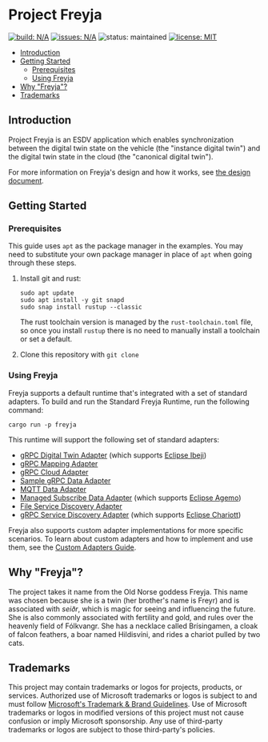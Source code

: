# Project Freyja

<a href="https://github.com/eclipse-ibeji/freyja/actions/workflows/rust-ci.yml"><img alt="build: N/A" src="https://img.shields.io/github/actions/workflow/status/eclipse-ibeji/freyja/rust-ci.yml"></a>
<a href="https://github.com/eclipse-ibeji/freyja/issues"><img alt="issues: N/A" src="https://img.shields.io/github/issues/eclipse-ibeji/freyja"></a>
<img src="https://img.shields.io/badge/status-maintained-green.svg" alt="status: maintained">
<a href="https://github.com/eclipse-ibeji/freyja/blob/main/LICENSE"><img alt="license: MIT" src="https://img.shields.io/github/license/eclipse-ibeji/freyja"></a>

- [Introduction](#introduction)
- [Getting Started](#getting-started)
  - [Prerequisites](#prerequisites)
  - [Using Freyja](#using-freyja)
- [Why "Freyja"?](#why-freyja)
- [Trademarks](#trademarks)

## Introduction

Project Freyja is an ESDV application which enables synchronization between the digital twin state on the vehicle (the "instance digital twin") and the digital twin state in the cloud (the "canonical digital twin").

For more information on Freyja's design and how it works, see [the design document](docs/design/README.md).

## Getting Started

### Prerequisites

This guide uses `apt` as the package manager in the examples. You may need to substitute your own package manager in place of `apt` when going through these steps.

1. Install git and rust:

    ```shell
    sudo apt update
    sudo apt install -y git snapd
    sudo snap install rustup --classic
    ```

    The rust toolchain version is managed by the `rust-toolchain.toml` file, so once you install `rustup` there is no need to manually install a toolchain or set a default.

1. Clone this repository with `git clone`

### Using Freyja

Freyja supports a default runtime that's integrated with a set of standard adapters. To build and run the Standard Freyja Runtime, run the following command:

```shell
cargo run -p freyja
```

This runtime will support the following set of standard adapters:

- [gRPC Digital Twin Adapter](adapters/digital_twin/grpc_digital_twin_adapter/README.md) (which supports [Eclipse Ibeji](https://github.com/eclipse-ibeji/ibeji))
- [gRPC Mapping Adapter](adapters/mapping/grpc_mapping_adapter/README.md)
- [gRPC Cloud Adapter](adapters/cloud/grpc_cloud_adapter/README.md)
- [Sample gRPC Data Adapter](adapters/data/sample_grpc_data_adapter/README.md)
- [MQTT Data Adapter](adapters/data/mqtt_data_adapter/README.md)
- [Managed Subscribe Data Adapter](adapters/data/managed_subscribe_data_adapter/README.md) (which supports [Eclipse Agemo](https://github.com/eclipse-chariott/agemo))
- [File Service Discovery Adapter](adapters/service_discovery/file_service_discovery_adapter/README.md)
- [gRPC Service Discovery Adapter](adapters/service_discovery/grpc_service_discovery_adapter/README.md) (which supports [Eclipse Chariott](https://github.com/eclipse-chariott/chariott))

Freyja also supports custom adapter implementations for more specific scenarios. To learn about custom adapters and how to implement and use them, see the [Custom Adapters Guide](docs/tutorials/custom-adapters.md).

<!--alex disable he-she her-him brothers-sisters-->
## Why "Freyja"?

The project takes it name from the Old Norse goddess Freyja. This name was chosen because she is a twin (her brother's name is Freyr) and is associated with *seiðr*, which is magic for seeing and influencing the future. She is also commonly associated with fertility and gold, and rules over the heavenly field of Fólkvangr. She has a necklace called Brísingamen, a cloak of falcon feathers, a boar named Hildisvíni, and rides a chariot pulled by two cats.
<!--alex enable he-she her-him brothers-sisters-->

## Trademarks

This project may contain trademarks or logos for projects, products, or services. Authorized use of Microsoft
trademarks or logos is subject to and must follow
[Microsoft's Trademark & Brand Guidelines](https://www.microsoft.com/en-us/legal/intellectualproperty/trademarks/usage/general).
Use of Microsoft trademarks or logos in modified versions of this project must not cause confusion or imply Microsoft sponsorship.
Any use of third-party trademarks or logos are subject to those third-party's policies.
